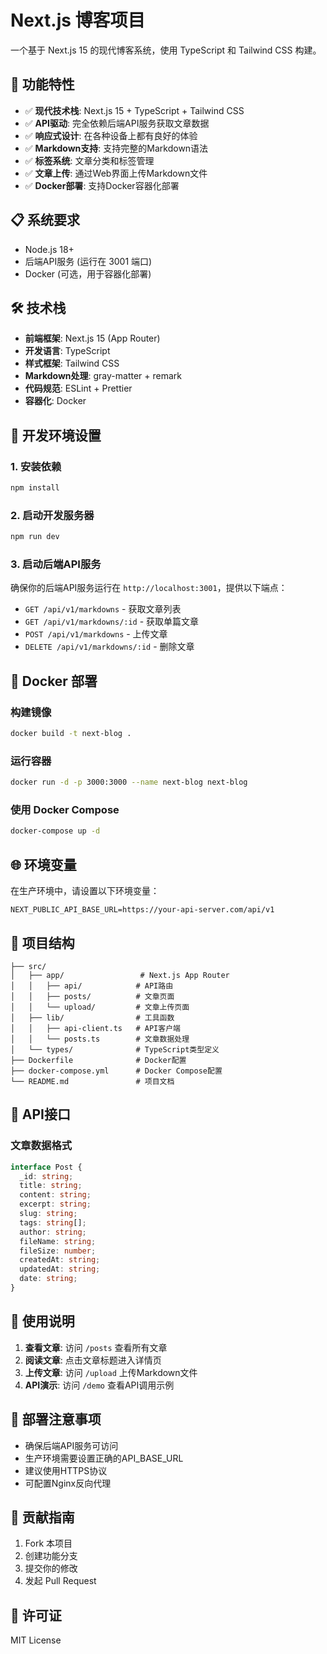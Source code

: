 # Next.js 博客项目

一个基于 Next.js 15 的现代博客系统，使用 TypeScript 和 Tailwind CSS 构建。

## 🚀 功能特性

- ✅ **现代技术栈**: Next.js 15 + TypeScript + Tailwind CSS
- ✅ **API驱动**: 完全依赖后端API服务获取文章数据
- ✅ **响应式设计**: 在各种设备上都有良好的体验
- ✅ **Markdown支持**: 支持完整的Markdown语法
- ✅ **标签系统**: 文章分类和标签管理
- ✅ **文章上传**: 通过Web界面上传Markdown文件
- ✅ **Docker部署**: 支持Docker容器化部署

## 📋 系统要求

- Node.js 18+
- 后端API服务 (运行在 3001 端口)
- Docker (可选，用于容器化部署)

## 🛠️ 技术栈

- **前端框架**: Next.js 15 (App Router)
- **开发语言**: TypeScript
- **样式框架**: Tailwind CSS
- **Markdown处理**: gray-matter + remark
- **代码规范**: ESLint + Prettier
- **容器化**: Docker

## 🔧 开发环境设置

### 1. 安装依赖

```bash
npm install
```

### 2. 启动开发服务器

```bash
npm run dev
```

### 3. 启动后端API服务

确保你的后端API服务运行在 `http://localhost:3001`，提供以下端点：

- `GET /api/v1/markdowns` - 获取文章列表
- `GET /api/v1/markdowns/:id` - 获取单篇文章
- `POST /api/v1/markdowns` - 上传文章
- `DELETE /api/v1/markdowns/:id` - 删除文章

## 🐳 Docker 部署

### 构建镜像

```bash
docker build -t next-blog .
```

### 运行容器

```bash
docker run -d -p 3000:3000 --name next-blog next-blog
```

### 使用 Docker Compose

```bash
docker-compose up -d
```

## 🌐 环境变量

在生产环境中，请设置以下环境变量：

```env
NEXT_PUBLIC_API_BASE_URL=https://your-api-server.com/api/v1
```

## 📁 项目结构

```
├── src/
│   ├── app/                 # Next.js App Router
│   │   ├── api/            # API路由
│   │   ├── posts/          # 文章页面
│   │   └── upload/         # 文章上传页面
│   ├── lib/                # 工具函数
│   │   ├── api-client.ts   # API客户端
│   │   └── posts.ts        # 文章数据处理
│   └── types/              # TypeScript类型定义
├── Dockerfile              # Docker配置
├── docker-compose.yml      # Docker Compose配置
└── README.md               # 项目文档
```

## 🔗 API接口

### 文章数据格式

```typescript
interface Post {
  _id: string;
  title: string;
  content: string;
  excerpt: string;
  slug: string;
  tags: string[];
  author: string;
  fileName: string;
  fileSize: number;
  createdAt: string;
  updatedAt: string;
  date: string;
}
```

## 📝 使用说明

1. **查看文章**: 访问 `/posts` 查看所有文章
2. **阅读文章**: 点击文章标题进入详情页
3. **上传文章**: 访问 `/upload` 上传Markdown文件
4. **API演示**: 访问 `/demo` 查看API调用示例

## 🚀 部署注意事项

- 确保后端API服务可访问
- 生产环境需要设置正确的API_BASE_URL
- 建议使用HTTPS协议
- 可配置Nginx反向代理

## 🤝 贡献指南

1. Fork 本项目
2. 创建功能分支
3. 提交你的修改
4. 发起 Pull Request

## 📄 许可证

MIT License






